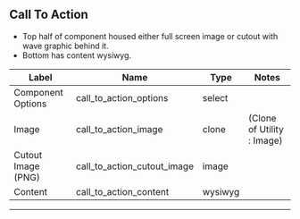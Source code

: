 ## Call To Action
- Top half of component housed either full screen image or cutout with wave graphic behind it.
- Bottom has content wysiwyg.

<table class="ll-fields-table">
  <thead>
    <th>Label</th>
    <th>Name</th>
    <th>Type</th>
    <th>Notes</th>
  </thead>
  <tbody>
        <tr>
          <td>Component Options</td>
          <td>call_to_action_options</td>
          <td>select</td>
          <td></td>
        </tr>
                <tr>
                  <td>Image</td>
                  <td>call_to_action_image</td>
                  <td>clone</td>
                  <td> (Clone of Utility : Image)</td>
                </tr>
        <tr>
          <td>Cutout Image (PNG)</td>
          <td>call_to_action_cutout_image</td>
          <td>image</td>
          <td></td>
        </tr>
        <tr>
          <td>Content</td>
          <td>call_to_action_content</td>
          <td>wysiwyg</td>
          <td></td>
        </tr>
  </tbody>
</table>

***
